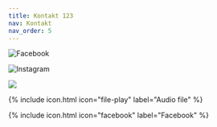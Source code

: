 ```yaml
---
title: Kontakt 123
nav: Kontakt
nav_order: 5
---
```


![Facebook](../workshop-example/assets/icons/facebook.svg)

![Instagram](../workshop-example/assets/icons/instagram.svg)


<img class="bootstrapsvg" src="../workshop-example/assets/icons/facebook.svg">



{% include icon.html icon="file-play" label="Audio file" %}

{% include icon.html icon="facebook" label="Facebook" %}